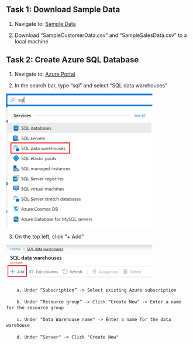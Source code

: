 ##  Task 1: Download Sample Data

 1. Navigate to: [Sample Data](https://github.com/matthewrodin/AzureAnalysisServices-SlidingWindowPartitioning/tree/master/Sample%20Data)
 
 2. Download “SampleCustomerData.csv” and “SampleSalesData.csv” to a local machine


##  Task 2: Create Azure SQL Database

 1. Navigate to: [Azure Portal](https://portal.azure.com/)
 
 2. In the search bar, type “sql” and select “SQL data warehouses”
 <img src="./Pictures/aas1.png" width="400">

 3. On the top left, click “+ Add”
 <img src="./Pictures/aas2.png" width="400">

 		a. Under “Subscription” -> Select existing Azure subscription 

 		b. Under “Resource group” -> Click “Create New” -> Enter a name for the resource group 

 		c. Under "Data Warehouse name" -> Enter a name for the data warehouse 

 		d. Under “Server" -> Click "Create New" 